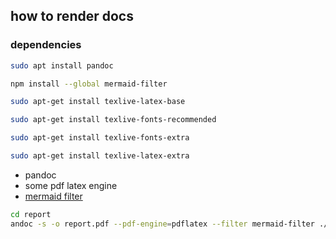 ## how to render docs

### dependencies

```bash
sudo apt install pandoc

npm install --global mermaid-filter

sudo apt-get install texlive-latex-base

sudo apt-get install texlive-fonts-recommended

sudo apt-get install texlive-fonts-extra

sudo apt-get install texlive-latex-extra
```

- pandoc
- some pdf latex engine
- [mermaid filter](https://github.com/raghur/mermaid-filter)

```bash
cd report
andoc -s -o report.pdf --pdf-engine=pdflatex --filter mermaid-filter ./report.md
```
